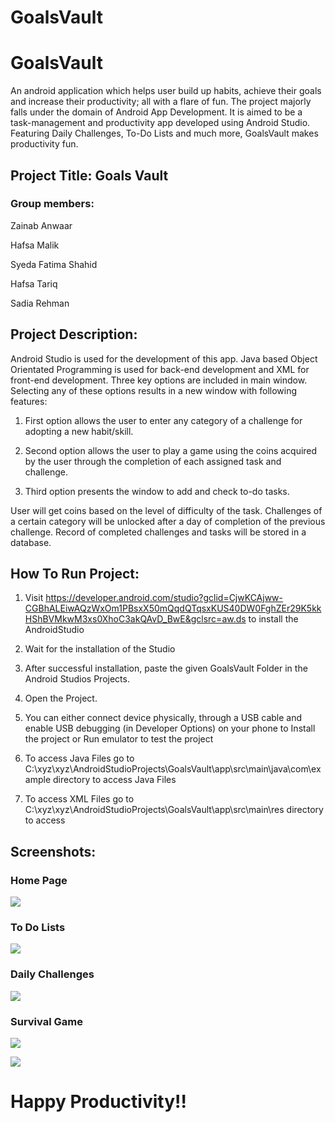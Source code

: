 # GoalsVault
# GoalsVault

An android application which helps user build up habits, achieve their goals and increase their productivity; all with a flare of fun. The project majorly falls under the domain of Android App Development. It is aimed to be a task-management and productivity app developed using Android Studio. Featuring Daily Challenges, To-Do Lists and much more, GoalsVault makes productivity fun.



## Project Title: Goals Vault
### Group members:
Zainab Anwaar

Hafsa Malik

Syeda Fatima Shahid

Hafsa Tariq

Sadia Rehman

## Project Description:
Android Studio is used for the development of this app. Java based Object Orientated Programming is used for back-end development and XML for front-end development. Three key options are included in main window. Selecting any of these options results in a new window with following features:

1) First option allows the user to enter any category of a challenge for adopting a new habit/skill.

2) Second option allows the user to play a game using the coins acquired by the user through the completion of each assigned task and challenge.

3) Third option presents the window to add and check to-do tasks.

User will get coins based on the level of difficulty of the task. Challenges of a certain category will be unlocked after a day of completion of the previous challenge. Record of completed challenges and tasks will be stored in a database.

## How To Run Project:
1) Visit https://developer.android.com/studio?gclid=CjwKCAjww-CGBhALEiwAQzWxOm1PBsxX50mQqdQTqsxKUS40DW0FghZEr29K5kkHShBVMkwM3xs0XhoC3akQAvD_BwE&gclsrc=aw.ds to install the AndroidStudio

2) Wait for the installation of the Studio

3) After successful installation, paste the given GoalsVault Folder in the Android Studios Projects.

4) Open the Project.

5) You can either connect device physically, through a USB cable and enable USB debugging (in Developer Options) on your phone to Install the project or Run emulator to test the project

6) To access Java Files go to C:\xyz\xyz\AndroidStudioProjects\GoalsVault\app\src\main\java\com\example directory to access Java Files

7) To access XML Files go to C:\xyz\xyz\AndroidStudioProjects\GoalsVault\app\src\main\res directory to access

## Screenshots:
### Home Page
   ![](https://user-images.githubusercontent.com/76608263/148930720-3f4cce75-0303-40ab-9743-1869493e77a6.png)
### To Do Lists
![](https://user-images.githubusercontent.com/76608263/148929225-8408d292-799b-41d5-adca-ec17729ab737.png)
### Daily Challenges
![](https://user-images.githubusercontent.com/76608263/148930677-80d0c864-9773-4a36-b18e-e441d82ce3a6.png)
### Survival Game
![](https://user-images.githubusercontent.com/76608263/148930517-ace9ad72-af08-41f1-a977-4a53191e4aa7.png)

![](https://user-images.githubusercontent.com/76608263/148931674-e169332a-82cc-4eec-a479-727ff7705441.png)
# Happy Productivity!!
